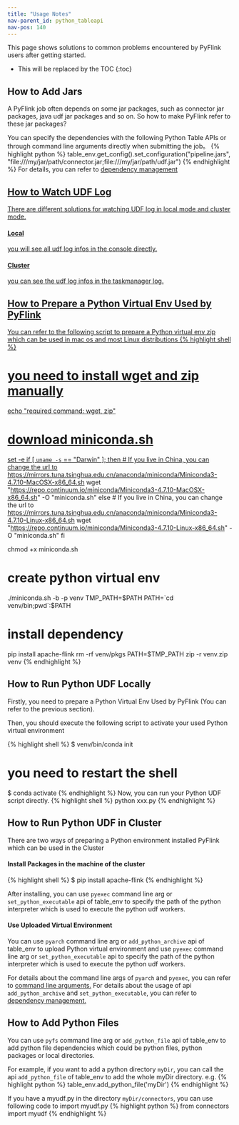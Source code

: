 ```yaml
---
title: "Usage Notes"
nav-parent_id: python_tableapi
nav-pos: 140
---
```

<!--
Licensed to the Apache Software Foundation (ASF) under one
or more contributor license agreements.  See the NOTICE file
distributed with this work for additional information
regarding copyright ownership.  The ASF licenses this file
to you under the Apache License, Version 2.0 (the
"License"); you may not use this file except in compliance
with the License.  You may obtain a copy of the License at

  http://www.apache.org/licenses/LICENSE-2.0

Unless required by applicable law or agreed to in writing,
software distributed under the License is distributed on an
"AS IS" BASIS, WITHOUT WARRANTIES OR CONDITIONS OF ANY
KIND, either express or implied.  See the License for the
specific language governing permissions and limitations
under the License.
-->

This page shows solutions to common problems encountered by PyFlink users after getting started.

* This will be replaced by the TOC
{:toc}
## How to Add Jars
A PyFlink job often depends on some jar packages, such as connector jar packages, java udf jar packages and so on.
So how to make PyFlink refer to these jar packages? 

You can specify the dependencies with the following Python Table APIs or through command line arguments directly when submitting the job。
{% highlight python %}
table_env.get_config().set_configuration("pipeline.jars", "file:///my/jar/path/connector.jar;file:///my/jar/path/udf.jar")
{% endhighlight %}
For details, you can refer to <a href="{{ site.baseurl }}/dev/table/python/dependency_management.html#usage">dependency management

## How to Watch UDF Log
There are different solutions for watching UDF log in local mode and cluster mode.
#### Local
you will see all udf log infos in the console directly.
#### Cluster
you can see the udf log infos in the taskmanager log.

## How to Prepare a Python Virtual Env Used by PyFlink
You can refer to the following script to prepare a Python virtual env zip which can be used in mac os and most Linux distributions
{% highlight shell %}
# you need to install wget and zip manually
echo "required command: wget, zip"

# download miniconda.sh 
set -e
if [ `uname -s` == "Darwin" ]; then
    # If you live in China, you can change the url to https://mirrors.tuna.tsinghua.edu.cn/anaconda/miniconda/Miniconda3-4.7.10-MacOSX-x86_64.sh
    wget "https://repo.continuum.io/miniconda/Miniconda3-4.7.10-MacOSX-x86_64.sh" -O "miniconda.sh"
else
    # If you live in China, you can change the url to https://mirrors.tuna.tsinghua.edu.cn/anaconda/miniconda/Miniconda3-4.7.10-Linux-x86_64.sh
    wget "https://repo.continuum.io/miniconda/Miniconda3-4.7.10-Linux-x86_64.sh" -O "miniconda.sh"
fi

chmod +x miniconda.sh

# create python virtual env
./miniconda.sh -b -p venv
TMP_PATH=$PATH
PATH=`cd venv/bin;pwd`:$PATH

# install dependency
pip install apache-flink
rm -rf venv/pkgs
PATH=$TMP_PATH
zip -r venv.zip venv
{% endhighlight %}

## How to Run Python UDF Locally
Firstly, you need to prepare a Python Virtual Env Used by PyFlink (You can refer to the previous section).

Then, you should execute the following script to activate your used Python virtual environment

{% highlight shell %}
$ venv/bin/conda init
# you need to restart the shell
$ conda activate
{% endhighlight %}
Now, you can run your Python UDF script directly.
{% highlight shell %}
python xxx.py
{% endhighlight %}

## How to Run Python UDF in Cluster
There are two ways of preparing a Python environment installed PyFlink which can be used in the Cluster

#### Install Packages in the machine of the cluster

{% highlight shell %}
$ pip install apache-flink
{% endhighlight %}

After installing, you can use `pyexec` command line arg or `set_python_executable` api of table_env to specify the path of the python interpreter which is used to execute the python udf workers.

#### Use Uploaded Virtual Environment
You can use `pyarch` command line arg or `add_python_archive` api of table_env to upload Python virtual environment and use `pyexec` command line arg or `set_python_executable` api to specify the path of the python interpreter which is used to execute the python udf workers.

For details about the command line args of `pyarch` and `pyexec`, you can refer to <a href="{{ site.baseurl }}/ops/cli.html#usage">command line arguments.</a>
For details about the usage of api `add_python_archive` and `set_python_executable`, you can refer to <a href="{{ site.baseurl }}/dev/table/python/dependency_management.html#usage">dependency management.</a>

## How to Add Python Files
You can use `pyfs` command line arg or `add_python_file` api of table_env to add python file dependencies which could be python files, python packages or local directories.

For example, if you want to add a python directory `myDir`, you can call the api `add_python_file` of table_env to add the whole myDir directory.
e.g. 
{% highlight python %}
table_env.add_python_file('myDir')
{% endhighlight %}

If you have a myudf.py in the directory `myDir/connectors`, you can use following code to import myudf.py
{% highlight python %}
from connectors import myudf
{% endhighlight %}
